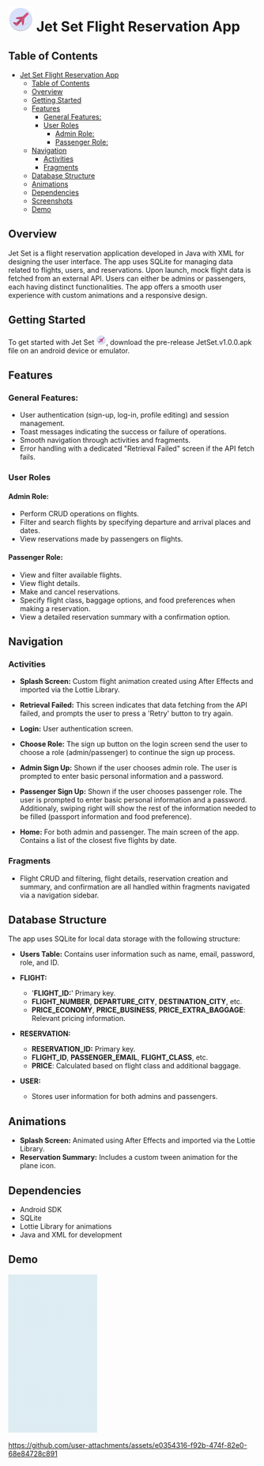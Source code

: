 # <img src="/jetset_round.webp" alt="Jet Set" width="50"/> Jet Set Flight Reservation App

## Table of Contents

- [ Jet Set Flight Reservation App](#-jet-set-flight-reservation-app)
  - [Table of Contents](#table-of-contents)
  - [Overview](#overview)
  - [Getting Started](#getting-started)
  - [Features](#features)
    - [General Features:](#general-features)
    - [User Roles](#user-roles)
      - [Admin Role:](#admin-role)
      - [Passenger Role:](#passenger-role)
  - [Navigation](#navigation)
    - [Activities](#activities)
    - [Fragments](#fragments)
  - [Database Structure](#database-structure)
  - [Animations](#animations)
  - [Dependencies](#dependencies)
  - [Screenshots](#screenshots)
  - [Demo](#demo)

## Overview

Jet Set is a flight reservation application developed in Java with XML for designing the user interface. The app uses SQLite for managing data related to flights, users, and reservations. Upon launch, mock flight data is fetched from an external API. Users can either be admins or passengers, each having distinct functionalities. The app offers a smooth user experience with custom animations and a responsive design.

## Getting Started

To get started with Jet Set <img src="/jetset_round.webp" alt="Jet Set" width="20"/>, download the pre-release JetSet.v1.0.0.apk file on an android device or emulator.

## Features

### General Features:

- User authentication (sign-up, log-in, profile editing) and session management.
- Toast messages indicating the success or failure of operations.
- Smooth navigation through activities and fragments.
- Error handling with a dedicated "Retrieval Failed" screen if the API fetch fails.

### User Roles

#### Admin Role:

- Perform CRUD operations on flights.
- Filter and search flights by specifying departure and arrival places and dates.
- View reservations made by passengers on flights.

#### Passenger Role:

- View and filter available flights.
- View flight details.
- Make and cancel reservations.
- Specify flight class, baggage options, and food preferences when making a reservation.
- View a detailed reservation summary with a confirmation option.

## Navigation

### Activities

- **Splash Screen:** Custom flight animation created using After Effects and imported via the Lottie Library.

- **Retrieval Failed:** This screen indicates that data fetching from the API failed, and prompts the user to press a 'Retry' button to try again.

- **Login:** User authentication screen.

- **Choose Role:** The sign up button on the login screen send the user to choose a role (admin/passenger) to continue the sign up process.

- **Admin Sign Up:** Shown if the user chooses admin role. The user is prompted to enter basic personal information and a password.

- **Passenger Sign Up:** Shown if the user chooses passenger role. The user is prompted to enter basic personal information and a password. Additionaly, swiping right will show the rest of the information needed to be filled (passport information and food preference).

- **Home:** For both admin and passenger. The main screen of the app. Contains a list of the closest five flights by date.

### Fragments

- Flight CRUD and filtering, flight details, reservation creation and summary, and confirmation are all handled within fragments navigated via a navigation sidebar.

## Database Structure

The app uses SQLite for local data storage with the following structure:

- **Users Table:** Contains user information such as name, email, password, role, and ID.

- **FLIGHT:**

  - '**FLIGHT_ID:**' Primary key.
  - **FLIGHT_NUMBER**, **DEPARTURE_CITY**, **DESTINATION_CITY**, etc.
  - **PRICE_ECONOMY**, **PRICE_BUSINESS**, **PRICE_EXTRA_BAGGAGE**: Relevant pricing information.

- **RESERVATION:**

  - **RESERVATION_ID:** Primary key.
  - **FLIGHT_ID**, **PASSENGER_EMAIL**, **FLIGHT_CLASS**, etc.
  - **PRICE**: Calculated based on flight class and additional baggage.

- **USER:**
  - Stores user information for both admins and passengers.

## Animations

- **Splash Screen:** Animated using After Effects and imported via the Lottie Library.
- **Reservation Summary:** Includes a custom tween animation for the plane icon.

## Dependencies

- Android SDK
- SQLite
- Lottie Library for animations
- Java and XML for development

## Demo
![Watch the demo](./splashScreenSmall.gif) </br>

https://github.com/user-attachments/assets/e0354316-f92b-474f-82e0-68e84728c891
